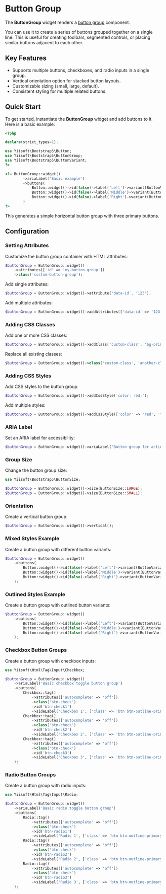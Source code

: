 # Button Group

The **ButtonGroup** widget renders a [button group](https://getbootstrap.com/docs/5.3/components/button-group/) component.

You can use it to create a series of buttons grouped together on a single line. This is useful for creating toolbars,
segmented controls, or placing similar buttons adjacent to each other.

## Key Features
- Supports multiple buttons, checkboxes, and radio inputs in a single group.
- Vertical orientation option for stacked button layouts.
- Customizable sizing (small, large, default).
- Consistent styling for multiple related buttons.

## Quick Start
To get started, instantiate the **ButtonGroup** widget and add buttons to it. Here is a basic example:

```php
<?php

declare(strict_types=1);

use Yiisoft\Bootstrap5\Button;
use Yiisoft\Bootstrap5\ButtonGroup;
use Yiisoft\Bootstrap5\ButtonVariant;
?>

<?= ButtonGroup::widget()
        ->ariaLabel('Basic example')
        ->buttons(
            Button::widget()->id(false)->label('Left')->variant(ButtonVariant::PRIMARY),
            Button::widget()->id(false)->label('Middle')->variant(ButtonVariant::PRIMARY),
            Button::widget()->id(false)->label('Right')->variant(ButtonVariant::PRIMARY),
        )
?>
```

This generates a simple horizontal button group with three primary buttons.

## Configuration

### Setting Attributes
Customize the button group container with HTML attributes:

```php
$buttonGroup = ButtonGroup::widget()
    ->attributes(['id' => 'my-button-group'])
    ->class('custom-button-group');
```

Add single attributes:

```php
$buttonGroup = ButtonGroup::widget()->attribute('data-id', '123');
```

Add multiple attributes:

```php
$buttonGroup = ButtonGroup::widget()->addAttributes(['data-id' => '123', 'data-action' => 'toggle']);
```

### Adding CSS Classes
Add one or more CSS classes:

```php
$buttonGroup = ButtonGroup::widget()->addClass('custom-class', 'bg-primary');
```

Replace all existing classes:

```php
$buttonGroup = ButtonGroup::widget()->class('custom-class', 'another-class', 'bg-primary');
```

### Adding CSS Styles
Add CSS styles to the button group:

```php
$buttonGroup = ButtonGroup::widget()->addCssStyle('color: red;');
```

Add multiple styles:

```php
$buttonGroup = ButtonGroup::widget()->addCssStyle(['color' => 'red', 'font-weight' => 'bold']);
```

### ARIA Label
Set an ARIA label for accessibility:

```php
$buttonGroup = ButtonGroup::widget()->ariaLabel('Button group for actions');
```

### Group Size
Change the button group size:

```php
use Yiisoft\Bootstrap5\ButtonSize;

$buttonGroup = ButtonGroup::widget()->size(ButtonSize::LARGE);
$buttonGroup = ButtonGroup::widget()->size(ButtonSize::SMALL);
```

### Orientation
Create a vertical button group:

```php
$buttonGroup = ButtonGroup::widget()->vertical();
```

### Mixed Styles Example
Create a button group with different button variants:

```php
$buttonGroup = ButtonGroup::widget()
    ->buttons(
        Button::widget()->id(false)->label('Left')->variant(ButtonVariant::DANGER),
        Button::widget()->id(false)->label('Middle')->variant(ButtonVariant::WARNING),
        Button::widget()->id(false)->label('Right')->variant(ButtonVariant::SUCCESS),
    );
```

### Outlined Styles Example
Create a button group with outlined button variants:

```php
$buttonGroup = ButtonGroup::widget()
    ->buttons(
        Button::widget()->id(false)->label('Left')->variant(ButtonVariant::OUTLINE_PRIMARY),
        Button::widget()->id(false)->label('Middle')->variant(ButtonVariant::OUTLINE_SECONDARY),
        Button::widget()->id(false)->label('Right')->variant(ButtonVariant::OUTLINE_SUCCESS),
    );
```

### Checkbox Button Groups
Create a button group with checkbox inputs:

```php
use Yiisoft\Html\Tag\Input\Checkbox;

$buttonGroup = ButtonGroup::widget()
    ->ariaLabel('Basic checkbox toggle button group')
    ->buttons(
        Checkbox::tag()
            ->attributes(['autocomplete' => 'off'])
            ->class('btn-check')
            ->id('btn-check1')
            ->sideLabel('Checkbox 1', ['class' => 'btn btn-outline-primary']),
        Checkbox::tag()
            ->attributes(['autocomplete' => 'off'])
            ->class('btn-check')
            ->id('btn-check2')
            ->sideLabel('Checkbox 2', ['class' => 'btn btn-outline-primary']),
        Checkbox::tag()
            ->attributes(['autocomplete' => 'off'])
            ->class('btn-check')
            ->id('btn-check3')
            ->sideLabel('Checkbox 3', ['class' => 'btn btn-outline-primary']),
    );
```

### Radio Button Groups
Create a button group with radio inputs:

```php
use Yiisoft\Html\Tag\Input\Radio;

$buttonGroup = ButtonGroup::widget()
    ->ariaLabel('Basic radio toggle button group')
    ->buttons(
        Radio::tag()
            ->attributes(['autocomplete' => 'off'])
            ->class('btn-check')
            ->id('btn-radio1')
            ->sideLabel('Radio 1', ['class' => 'btn btn-outline-primary']),
        Radio::tag()
            ->attributes(['autocomplete' => 'off'])
            ->class('btn-check')
            ->id('btn-radio2')
            ->sideLabel('Radio 2', ['class' => 'btn btn-outline-primary']),
        Radio::tag()
            ->attributes(['autocomplete' => 'off'])
            ->class('btn-check')
            ->id('btn-radio3')
            ->sideLabel('Radio 3', ['class' => 'btn btn-outline-primary']),
    );
```
